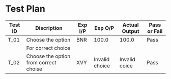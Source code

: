 # Test Plan

|Test ID |   Discription      | Exp I/P |  Exp O/P     | Actual Output | Pass or Fail  |
|--------|--------------------|---------|--------------|---------------|---------------|
|  T_01  |  Choose the option |    BNR    |100.0  |  100.0  |     Pass      |
|        | For correct choice |         |              |               |               |
|  T_02  |  Choose the option from correct choise |   XVY   |Invalid choice| Invalid coice |     Pass      |


